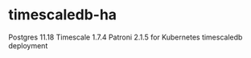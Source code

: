 # timescaledb-ha
Postgres 11.18 Timescale 1.7.4 Patroni 2.1.5 for Kubernetes timescaledb deployment 
